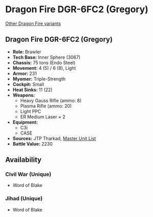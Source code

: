 # Dragon Fire DGR-6FC2 (Gregory)

[Other Dragon Fire variants](../dragon_fire.md)

## Dragon Fire DGR-6FC2 (Gregory)
- **Role:** Brawler
- **Tech Base:** Inner Sphere (3067)
- **Chassis:** 75 tons (Endo Steel)
- **Movement:** 4 (5) / 6 (8), Light
- **Armor:** 231
- **Myomer:** Triple-Strength
- **Cockpit:** Small
- **Heat Sinks:** 11 (22)
- **Weapons:**
  - Heavy Gauss Rifle (ammo: 8)
  - Plasma Rifle (ammo: 20)
  - Light PPC
  - ER Medium Laser × 2
- **Equipment:**
  - C3i
  - CASE
- **Sources:** JTP Tharkad, [Master Unit List](http://masterunitlist.info/Unit/Details/916/dragon-fire-dgr-6fc2-gregory)
- **Battle Value:** 2230

## Availability

### Civil War (Unique)
- Word of Blake

### Jihad (Unique)
- Word of Blake

